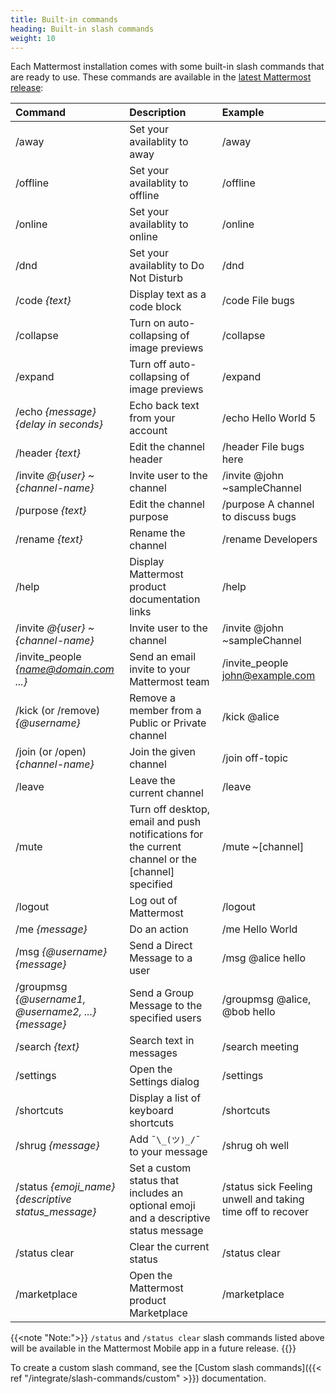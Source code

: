 ```yaml
---
title: Built-in commands
heading: Built-in slash commands
weight: 10
---
```

Each Mattermost installation comes with some built-in slash commands that are ready to use. These commands are available in the [latest Mattermost release](https://mattermost.com/download):

| Command                                               | Description                                                                                       | Example                                                    |
|:------------------------------------------------------|:--------------------------------------------------------------------------------------------------|:-----------------------------------------------------------|
| /away                                                 | Set your availablity to away                                                                      | /away                                                      |
| /offline                                              | Set your availablity to offline                                                                   | /offline                                                   |
| /online                                               | Set your availablity to online                                                                    | /online                                                    |
| /dnd                                                  | Set your availablity to Do Not Disturb                                                            | /dnd                                                       |
| /code *{text}*                                        | Display text as a code block                                                                      | /code File bugs                                            |
| /collapse                                             | Turn on auto-collapsing of image previews                                                         | /collapse                                                  |
| /expand                                               | Turn off auto-collapsing of image previews                                                        | /expand                                                    |
| /echo *{message}* *{delay in seconds}*                | Echo back text from your account                                                                  | /echo Hello World 5                                        |
| /header *{text}*                                      | Edit the channel header                                                                           | /header File bugs here                                     |
| /invite *@{user}* *~{channel-name}*                   | Invite user to the channel                                                                        | /invite @john ~sampleChannel                               |
| /purpose *{text}*                                     | Edit the channel purpose                                                                          | /purpose A channel to discuss bugs                         |
| /rename *{text}*                                      | Rename the channel                                                                                | /rename Developers                                         |
| /help                                                 | Display Mattermost product documentation links                                                    | /help                                                      |
| /invite *@{user}* *~{channel-name}*                   | Invite user to the channel                                                                        | /invite @john ~sampleChannel                               |
| /invite_people *{name@domain.com ...}*                | Send an email invite to your Mattermost team                                                      | /invite_people john@example.com                            |
| /kick (or /remove) *{@username}*                      | Remove a member from a Public or Private channel                                                  | /kick @alice                                               |
| /join (or /open) *{channel-name}*                     | Join the given channel                                                                            | /join off-topic                                            |
| /leave                                                | Leave the current channel                                                                         | /leave                                                     |
| /mute                                                 | Turn off desktop, email and push notifications for the current channel or the [channel] specified | /mute ~[channel]                                           |
| /logout                                               | Log out of Mattermost                                                                             | /logout                                                    |
| /me *{message}*                                       | Do an action                                                                                      | /me Hello World                                            |
| /msg *{@username}* *{message}*                        | Send a Direct Message to a user                                                                   | /msg @alice hello                                          |
| /groupmsg *{@username1, @username2, ...}* *{message}* | Send a Group Message to the specified users                                                       | /groupmsg @alice, @bob hello                               |
| /search *{text}*                                      | Search text in messages                                                                           | /search meeting                                            |
| /settings                                             | Open the Settings dialog                                                                          | /settings                                                  |
| /shortcuts                                            | Display a list of keyboard shortcuts                                                              | /shortcuts                                                 |
| /shrug *{message}*                                    | Add `¯\_(ツ)_/¯` to your message                                                                   | /shrug oh well                                             |
| /status *{emoji_name}* *{descriptive status_message}* | Set a custom status that includes an optional emoji and a descriptive status message              | /status sick Feeling unwell and taking time off to recover |
| /status clear                                         | Clear the current status                                                                          | /status clear
| /marketplace                                          | Open the Mattermost product Marketplace                                                             | /marketplace

{{<note "Note:">}}
`/status` and `/status clear` slash commands listed above will be available in the Mattermost Mobile app in a future release.
{{</note>}}

To create a custom slash command, see the [Custom slash commands]({{< ref "/integrate/slash-commands/custom" >}}) documentation.
